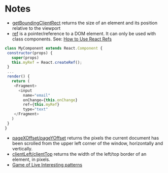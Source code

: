 # Notes

* [getBoundingClientRect](https://developer.mozilla.org/en-US/docs/Web/API/Element/getBoundingClientRect) returns the size of an element and its position relative to the viewport
* [ref](https://reactjs.org/docs/refs-and-the-dom.html) is a pointer/reference to a DOM element. It can only be used with class components. See: [How to Use React Refs](https://medium.com/@rossbulat/how-to-use-react-refs-4541a7501663)

```javascript
class MyComponent extends React.Component {
 constructor(props) {
   super(props)
   this.myRef = React.createRef();
 }
 ...
 render() {
   return (
    <Fragment>
      <input
        name="email"
        onChange={this.onChange}
        ref={this.myRef}
        type="text"
    </Fragment>
   )
 }
}
```

* [pageXOffset/pageYOffset](https://www.w3schools.com/jsref/prop_win_pagexoffset.asp) returns the pixels the current document has been scrolled from the upper left corner of the window, horizontally and vertically.
* [clientLeft/clientTop](https://www.w3schools.com/jsref/prop_element_clientleft.asp) returns the width of the left/top border of an element, in pixels.
* [Game of Live Interesting patterns](http://pi.math.cornell.edu/~lipa/mec/lesson6.html)